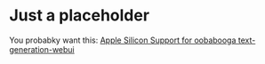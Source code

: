 # Just a placeholder

You probabky want this: [Apple Silicon Support for oobabooga text-generation-webui](https://github.com/unixwzrd/oobabooga-macOS/blob/main/macOS-Install.md)
